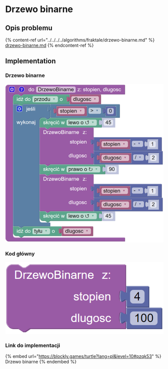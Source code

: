 # Drzewo binarne

## Opis problemu

{% content-ref url="../../../../algorithms/fraktale/drzewo-binarne.md" %}
[drzewo-binarne.md](../../../../algorithms/fraktale/drzewo-binarne.md)
{% endcontent-ref %}

## Implementation

### Drzewo binarne

![Funkcja rysujące drzewo binarne](<../../../../.gitbook/assets/image (12).png>)

### Kod główny

![Wywołanie funkcji rysującej drzewo binarne](<../../../../.gitbook/assets/image (13).png>)

### Link do implementacji

{% embed url="https://blockly.games/turtle?lang=pl&level=10#pzqk53" %}
Drzewo binarne
{% endembed %}
